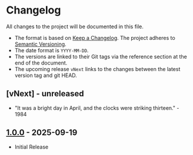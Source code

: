 # Changelog

All changes to the project will be documented in this file.

- The format is based on [Keep a Changelog](https://keepachangelog.com/en/1.1.0/).
  The project adheres to [Semantic Versioning](https://semver.org/spec/v2.0.0.html).
- The date format is `YYYY-MM-DD`.
- The versions are linked to their Git tags via the reference section at the end of the document.
- The upcoming release `vNext` links to the changes between the latest version tag and git HEAD.

## [vNext] - unreleased

- "It was a bright day in April, and the clocks were striking thirteen." - 1984

## [1.0.0] - 2025-09-19

- Initial Release

<!-- Section for Reference Links -->

[Unreleased]: https://github.com/jakoch/simpletest-docs-ui/compare/v1.0.0...HEAD
[1.0.0]: https://github.com/jakoch/simpletest-docs-ui/releases/tag/v1.0.0

